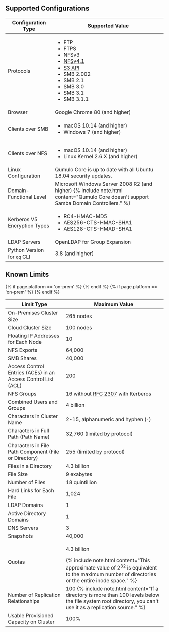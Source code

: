 ## Supported Configurations

<table>
  <thead>
    <tr>
      <th>Configuration Type</th>
      <th>Supported Value</th>
    </tr>
  </thead>
  <tbody>
    <tr>
      <td>Protocols</td>
      <td>
        <ul>
          <li>FTP</li>
          <li>FTPS</li>
          <li>NFSv3</li>
          <li><a href="../nfs/nfsv4.1-enabling-using.html">NFSv4.1</a></li>
          <li><a href="../s3-api/configuring-using-s3-api.html">S3 API</a></li>
          <li>SMB 2.002</li>
          <li>SMB 2.1</li>
          <li>SMB 3.0</li>
          <li>SMB 3.1</li>
          <li>SMB 3.1.1</li>
        </ul>
      </td>
    </tr>
    <tr>
      <td>Browser</td>
      <td>Google Chrome 80 (and higher)</td>
    </tr>
    <tr>
      <td>Clients over SMB</td>
      <td>
        <ul>
          <li>macOS 10.14 (and higher)</li>
          <li>Windows 7 (and higher)</li>
        </ul>
      </td>
    </tr>
    <tr>
      <td>Clients over NFS</td>
      <td>
        <ul>
          <li>macOS 10.14 (and higher)</li>
          <li>Linux Kernel 2.6.X (and higher)</li>
        </ul>
      </td>
    </tr>
    <tr>
      <td>Linux Configuration</td>
      <td>Qumulo Core is up to date with all Ubuntu 18.04 security updates.</td>
    </tr>
    <tr>
      <td>Domain-Functional Level</td>
      <td>Microsoft Windows Server 2008 R2 (and higher) {% include note.html content="Qumulo Core doesn't support Samba Domain Controllers." %}</td>
    </tr>
    <tr>
      <td>Kerberos V5 Encryption Types</td>
      <td>
         <ul>
           <li>RC4-HMAC-MD5</li>
           <li>AES256-CTS-HMAC-SHA1</li>
           <li>AES128-CTS-HMAD-SHA1</li>
        </ul>
      </td>
    </tr>
    <tr>
      <td>LDAP Servers</td>
      <td>OpenLDAP for Group Expansion</td>
    </tr>
    <tr>
      <td>Python Version for <code>qq</code> CLI</td>
      <td>3.8 (and higher)</td>
    </tr>
  </tbody>
</table>

## Known Limits

<table>
  <thead>
    <tr>
      <th>Limit Type</th>
      <th>Maximum Value</th>
    </tr>
  </thead>
  <tbody>
    <tr>
      <td>On-Premises Cluster Size</td>
      <td>265 nodes</td>
    </tr>
    <tr>
      <td>Cloud Cluster Size</td>
      <td>100 nodes</td>
    </tr>
{% if page.platform == 'on-prem' %}
    <tr>
      <td>Floating IP Addresses for Each Node</td>
      <td>10</td>
    </tr>
{% endif %}
    <tr>
      <td>NFS Exports</td>
      <td>64,000</td>
    </tr>
    <tr>
      <td>SMB Shares</td>
      <td>40,000</td>
    </tr>
    <tr>
      <td>Access Control Entries (ACEs) in an Access Control List (ACL)</td>
      <td>200</td>
    </tr>
    <tr>
      <td>NFS Groups</td>
      <td>16 without <a href="https://www.rfc-editor.org/rfc/rfc2307.html">RFC 2307</a> with Kerberos</td>
    </tr>
    <tr>
      <td>Combined Users and Groups</td>
      <td>4 billion</td>
    </tr>
    <tr>
      <td>Characters in Cluster Name</td>
      <td>2-15, alphanumeric and hyphen (<code>-</code>)</td>
    </tr>
    <tr>
      <td>Characters in Full Path (Path Name)</td>
      <td>32,760 (limited by protocol)</td>
    </tr>
    <tr>
      <td>Characters in File Path Component (File or Directory)</td>
      <td>255 (limited by protocol)</td>
    </tr>
    <tr>
      <td>Files in a Directory</td>
      <td>4.3 billion</td>
    </tr>
    <tr>
      <td>File Size</td>
      <td>9 exabytes</td>
    </tr>
    <tr>
      <td>Number of Files</td>
      <td>18 quintillion</td>
    </tr>
    <tr>
      <td>Hard Links for Each File</td>
      <td>1,024</td>
    </tr>
    <tr>
      <td>LDAP Domains</td>
      <td>1</td>
    </tr>
    <tr>
      <td>Active Directory Domains</td>
      <td>1</td>
    </tr>
    <tr>
      <td>DNS Servers</td>
      <td>3</td>
    </tr>
    <tr>
      <td>Snapshots</td>
      <td>40,000</td>
    </tr>
    <tr>
      <td>Quotas</td>
      <td><p>4.3 billion</p>{% include note.html content="This approximate value of 2<sup>32</sup> is equivalent to the maximum number of directories or the entire inode space." %}</td>
    </tr>
    <tr>
      <td>Number of Replication Relationships</td>
      <td>100 {% include note.html content="If a directory is more than 100 levels below the file system root directory, you can't use it as a replication source." %}</td>
    </tr>
{% if page.platform == 'on-prem' %}
    <tr>
      <td>Usable Provisioned Capacity on Cluster</td>
      <td>100%</td>
    </tr>
{% endif %}    
  </tbody>
</table>
